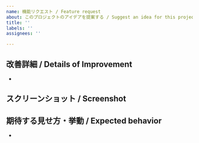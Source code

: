 ```yaml
---
name: 機能リクエスト / Feature request
about: このプロジェクトのアイデアを提案する / Suggest an idea for this project
title: ''
labels: ''
assignees: ''

---
```


## 改善詳細 / Details of Improvement
- 

## スクリーンショット / Screenshot


## 期待する見せ方・挙動 / Expected behavior
-
